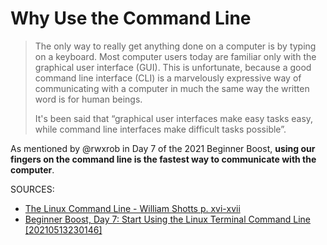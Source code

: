 # Why Use the Command Line

> The only way to really get anything done on a computer is by typing on a keyboard.
> Most computer users today are familiar only with the graphical user interface (GUI). This is unfortunate, because a good command line interface (CLI) is a marvelously expressive way of communicating with a computer in much the same way the written word is for human beings. 
>
> It's been said that “graphical user interfaces make easy tasks easy, while command line interfaces make difficult tasks possible”.

As mentioned by @rwxrob in Day 7 of the 2021 Beginner Boost, **using our fingers on the command line is the fastest way to communicate with the computer**.

SOURCES:
* [The Linux Command Line - William Shotts p. xvi-xvii](https://linuxcommand.org/tlcl.php)
* [Beginner Boost, Day 7: Start Using the Linux Terminal Command Line [20210513230146]](https://www.youtube.com/watch?v=EBtWx5m7pds&list=PLrK9UeDMcQLre1yPasCnuKvWvyXKzmKhW&index=8)